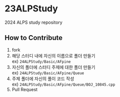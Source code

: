 # 23ALPStudy
2024 ALPS study repository 
  
## How to Contribute
1. fork
2. 해당 스터디 내에 자신의 이름으로 폴더 만들기  
ex) `24ALPStudy/Basic/AFpine`
3. 자신의 폴더에 스터디 주제에 대한 폴더 만들기  
ex) `24ALPStudy/Basic/AFpine/Queue`
4. 주제 폴더에 자신의 풀이 코드 작성  
ex) `24ALPStudy/Basic/AFpine/Queue/BOJ_10845.cpp`
5. Pull Request

